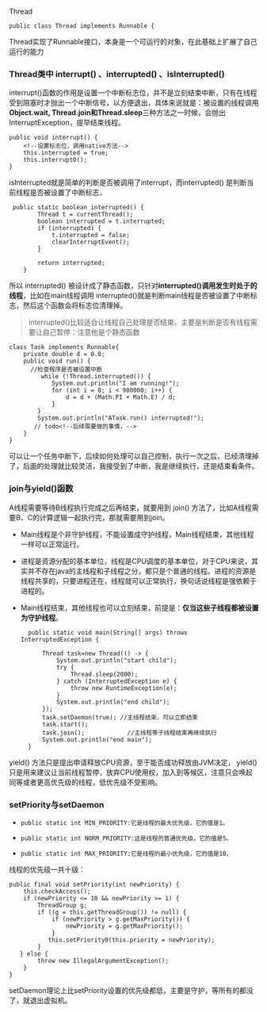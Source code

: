 Thread

	public class Thread implements Runnable {
	
Thread实现了Runnable接口，本身是一个可运行的对象，在此基础上扩展了自己运行的能力


### Thread类中 interrupt() 、interrupted() 、isInterrupted() 

interrupt()函数的作用是设置一个中断标志位，并不是立刻结束中断，只有在线程受到阻塞时才抛出一个中断信号，以方便退出，具体来说就是：被设置的线程调用**Object.wait, Thread.join和Thread.sleep**三种方法之一时候，会抛出InterruptException，提早结束线程。

    public void interrupt() {
        <!--设置标志位，调用native方法-->
        this.interrupted = true;
        this.interrupt0();
    }

isInterrupted就是简单的判断是否被调用了interrupt，而interrupted() 是判断当前线程是否被设置了中断标志，

	 public static boolean interrupted() {
	        Thread t = currentThread();
	        boolean interrupted = t.interrupted;
	        if (interrupted) {
	            t.interrupted = false;
	            clearInterruptEvent();
	        }
	
	        return interrupted;
	    }
    
所以 interrupted() 被设计成了静态函数，只针对**interrupted()调用发生时处于的线程**，比如在main线程调用 interrupted()就是判断main线程是否被设置了中断标志，然后这个函数会将标志位清理掉。

>   interrupted()比较适合让线程自己处理是否结束，主要是判断是否有线程需要让自己暂停：注意他是个静态函数

	class Task implements Runnable{   
	    private double d = 0.0;   
	    public void run() {   
	      //检查程序是否被设置中断
	         while (!Thread.interrupted()) {   
	            System.out.println("I am running!");   
	            for (int i = 0; i < 900000; i++) {   
	                d = d + (Math.PI + Math.E) / d;   
	            }   
	        }   
	        System.out.println("ATask.run() interrupted!");   
	       // todo<!--后续需要做的事情，-->
	    }   
	}  

可以让一个任务中断下，后续如何处理可以自己控制，执行一次之后，已经清理掉了，后面的处理就比较灵活，我接受到了中断，我是继续执行，还是结束看条件。

###   join与yield()函数

A线程需要等待B线程执行完成之后再结束，就要用到 join() 方法了，比如A线程需要B、C的计算逻辑一起执行完，那就需要用到join。


* Main线程是个非守护线程，不能设置成守护线程，Main线程结束，其他线程一样可以正常运行。 
* 进程是资源分配的基本单位，线程是CPU调度的基本单位，对于CPU来说，其实并不存在java的主线程和子线程之分，都只是个普通的线程。进程的资源是线程共享的，只要进程还在，线程就可以正常执行，换句话说线程是强依赖于进程的。
* Main线程结束，其他线程也可以立刻结束，前提是：**仅当这些子线程都被设置为守护线程**。
	
	    public static void main(String[] args) throws InterruptedException {
	
	        Thread task=new Thread(() -> {
	            System.out.println("start child");
	            try {
	                Thread.sleep(2000);
	            } catch (InterruptedException e) {
	                throw new RuntimeException(e);
	            }
	            System.out.println("end child");
	        });
	        task.setDaemon(true); //主线程结束，可以立即结束
	        task.start();
	        task.join();            //主线程等子线程结束再继续执行
	        System.out.println("end main");
	    }

 yield() 方法只是提出申请释放CPU资源，至于能否成功释放由JVM决定， yield() 只是用来建议让当前线程暂停，放弃CPU使用权，加入到等候区，注意只会唤起同等或者更高优先级的线程，低优先级不受影响。
 
###  setPriority与setDaemon
    
*     public static int MIN_PRIORITY:它是线程的最大优先级，它的值是1。
*     public static int NORM_PRIORITY:这是线程的普通优先级，它的值是5。
*     public static int MAX_PRIORITY:它是线程的最小优先级，它的值是10。
 
线程的优先级一共十级：

    public final void setPriority(int newPriority) {
        this.checkAccess();
        if (newPriority <= 10 && newPriority >= 1) {
            ThreadGroup g;
            if ((g = this.getThreadGroup()) != null) {
                if (newPriority > g.getMaxPriority()) {
                    newPriority = g.getMaxPriority();
                }
               this.setPriority0(this.priority = newPriority);
            }
       } else {
            throw new IllegalArgumentException();
        }
    }

setDaemon理论上比setPriority设置的优先级都低，主要是守护，等所有的都没了，就退出虚拟机。

